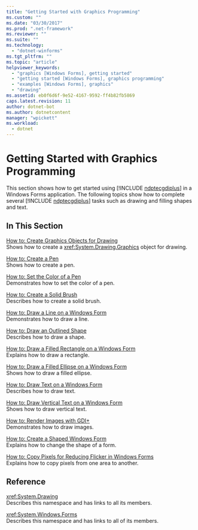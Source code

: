 ```yaml
---
title: "Getting Started with Graphics Programming"
ms.custom: ""
ms.date: "03/30/2017"
ms.prod: ".net-framework"
ms.reviewer: ""
ms.suite: ""
ms.technology: 
  - "dotnet-winforms"
ms.tgt_pltfrm: ""
ms.topic: "article"
helpviewer_keywords: 
  - "graphics [Windows Forms], getting started"
  - "getting started [Windows Forms], graphics programming"
  - "examples [Windows Forms], graphics"
  - "drawing"
ms.assetid: eb0f6d6f-9e52-4167-9592-ff4b82fb5869
caps.latest.revision: 11
author: dotnet-bot
ms.author: dotnetcontent
manager: "wpickett"
ms.workload: 
  - dotnet
---
```

# Getting Started with Graphics Programming
This section shows how to get started using [!INCLUDE [ndptecgdiplus](../../../../includes/ndptecgdiplus-md.md)] in a Windows Forms application. The following topics show how to complete several [!INCLUDE [ndptecgdiplus](../../../../includes/ndptecgdiplus-md.md)] tasks such as drawing and filling shapes and text.  
  
## In This Section  
 [How to: Create Graphics Objects for Drawing](../../../../docs/framework/winforms/advanced/how-to-create-graphics-objects-for-drawing.md)  
 Shows how to create a <xref:System.Drawing.Graphics> object for drawing.  
  
 [How to: Create a Pen](../../../../docs/framework/winforms/advanced/how-to-create-a-pen.md)  
 Shows how to create a pen.  
  
 [How to: Set the Color of a Pen](../../../../docs/framework/winforms/advanced/how-to-set-the-color-of-a-pen.md)  
 Demonstrates how to set the color of a pen.  
  
 [How to: Create a Solid Brush](../../../../docs/framework/winforms/advanced/how-to-create-a-solid-brush.md)  
 Describes how to create a solid brush.  
  
 [How to: Draw a Line on a Windows Form](../../../../docs/framework/winforms/advanced/how-to-draw-a-line-on-a-windows-form.md)  
 Demonstrates how to draw a line.  
  
 [How to: Draw an Outlined Shape](../../../../docs/framework/winforms/advanced/how-to-draw-an-outlined-shape.md)  
 Describes how to draw a shape.  
  
 [How to: Draw a Filled Rectangle on a Windows Form](../../../../docs/framework/winforms/advanced/how-to-draw-a-filled-rectangle-on-a-windows-form.md)  
 Explains how to draw a rectangle.  
  
 [How to: Draw a Filled Ellipse on a Windows Form](../../../../docs/framework/winforms/advanced/how-to-draw-a-filled-ellipse-on-a-windows-form.md)  
 Shows how to draw a filled ellipse.  
  
 [How to: Draw Text on a Windows Form](../../../../docs/framework/winforms/advanced/how-to-draw-text-on-a-windows-form.md)  
 Describes how to draw text.  
  
 [How to: Draw Vertical Text on a Windows Form](../../../../docs/framework/winforms/advanced/how-to-draw-vertical-text-on-a-windows-form.md)  
 Shows how to draw vertical text.  
  
 [How to: Render Images with GDI+](../../../../docs/framework/winforms/advanced/how-to-render-images-with-gdi.md)  
 Demonstrates how to draw images.  
  
 [How to: Create a Shaped Windows Form](../../../../docs/framework/winforms/advanced/how-to-create-a-shaped-windows-form.md)  
 Explains how to change the shape of a form.  
  
 [How to: Copy Pixels for Reducing Flicker in Windows Forms](../../../../docs/framework/winforms/advanced/how-to-copy-pixels-for-reducing-flicker-in-windows-forms.md)  
 Explains how to copy pixels from one area to another.  
  
## Reference  
 <xref:System.Drawing>  
 Describes this namespace and has links to all its members.  
  
 <xref:System.Windows.Forms>  
 Describes this namespace and has links to all of its members.
